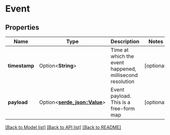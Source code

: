 # Event

## Properties

Name | Type | Description | Notes
------------ | ------------- | ------------- | -------------
**timestamp** | Option<**String**> | Time at which the event happened, millisecond resolution | [optional]
**payload** | Option<[**serde_json::Value**](.md)> | Event payload. This is a free-form map | [optional]

[[Back to Model list]](../README.md#documentation-for-models) [[Back to API list]](../README.md#documentation-for-api-endpoints) [[Back to README]](../README.md)


